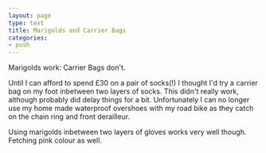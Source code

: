 ```yaml
---
layout: page
type: text
title: Marigolds and Carrier Bags
categories:
- push
---
```

Marigolds work: Carrier Bags don't.

Until I can afford to spend £30 on a pair of socks(!) I thought I'd try a carrier bag on my foot inbetween two layers of socks. This didn't really work, although probably did delay things for a bit. Unfortunately I can no longer use my home made waterproof overshoes with my road bike as they catch on the chain ring and front derailleur. 

Using marigolds inbetween two layers of gloves works very well though. Fetching pink colour as well.

